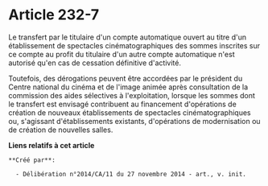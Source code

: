 # Article 232-7

Le transfert par le titulaire d'un compte automatique ouvert au titre d'un établissement de spectacles cinématographiques des
sommes inscrites sur ce compte au profit du titulaire d'un autre compte automatique n'est autorisé qu'en cas de cessation
définitive d'activité. 

Toutefois, des dérogations peuvent être accordées par le président du Centre national du cinéma et de l'image animée après
consultation de la commission des aides sélectives à l'exploitation, lorsque les sommes dont le transfert est envisagé
contribuent au financement d'opérations de création de nouveaux établissements de spectacles cinématographiques ou,
s'agissant d'établissements existants, d'opérations de modernisation ou de création de nouvelles salles.

**Liens relatifs à cet article**

	**Créé par**:

	  - Délibération n°2014/CA/11 du 27 novembre 2014 - art., v. init.
